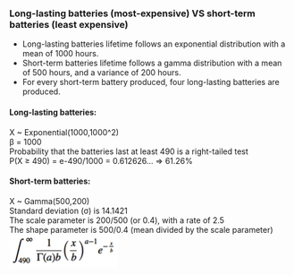 ### Long-lasting batteries (most-expensive) VS short-term batteries (least expensive)

- Long-lasting batteries lifetime follows an exponential distribution with a mean of 1000 hours.
- Short-term batteries lifetime follows a gamma distribution with a mean of 500 hours, and a variance of 200 hours.
- For every short-term battery produced, four long-lasting batteries are produced.

#### Long-lasting batteries:  
  X ~ Exponential(1000,1000^2)  
  β = 1000  
  Probability that the batteries last at least 490 is a right-tailed test  
  P(X ≥ 490) = e-490/1000 = 0.612626… => 61.26%  

#### Short-term batteries:  
  X ~ Gamma(500,200)  
  Standard deviation (σ) is 14.1421  
  The scale parameter is 200/500 (or 0.4), with a rate of 2.5  
  The shape parameter is 500/0.4 (mean divided by the scale parameter)  
 ![short-term integral](battery-short-term-integral.png)  
